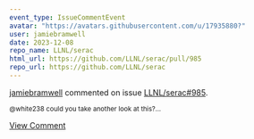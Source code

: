 ```yaml
---
event_type: IssueCommentEvent
avatar: "https://avatars.githubusercontent.com/u/17935880?"
user: jamiebramwell
date: 2023-12-08
repo_name: LLNL/serac
html_url: https://github.com/LLNL/serac/pull/985
repo_url: https://github.com/LLNL/serac
---
```


<a href='https://github.com/jamiebramwell' target='_blank'>jamiebramwell</a> commented on issue <a href='https://github.com/LLNL/serac/pull/985' target='_blank'>LLNL/serac#985</a>.

<small>@white238 could you take another look at this?...</small>

<a href='https://github.com/LLNL/serac/pull/985' target='_blank'>View Comment</a>